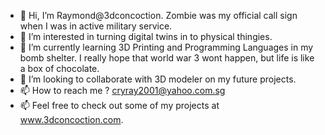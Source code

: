 - 👋 Hi, I’m Raymond@3dconcoction. Zombie was my official call sign when I was in active military service.
- 👀 I’m interested in turning digital twins in to physical thingies.
- 🌱 I’m currently learning 3D Printing and Programming Languages in my bomb shelter. I really hope that world war 3 wont happen, but life is like a box of chocolate.
- 💞️ I’m looking to collaborate with 3D modeler on my future projects.
- 📫 How to reach me ? cryray2001@yahoo.com.sg
- 📫 Feel free to check out some of my projects at www.3dconcoction.com.

<!---
3dconcoction/3dconcoction is a ✨ special ✨ repository because its `README.md` (this file) appears on your GitHub profile.
You can click the Preview link to take a look at your changes.
--->

